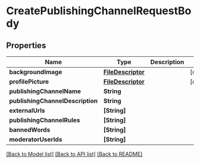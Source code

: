 # CreatePublishingChannelRequestBody

## Properties
Name | Type | Description | Notes
------------ | ------------- | ------------- | -------------
**backgroundImage** | [**FileDescriptor**](FileDescriptor.md) |  | [optional] 
**profilePicture** | [**FileDescriptor**](FileDescriptor.md) |  | [optional] 
**publishingChannelName** | **String** |  | 
**publishingChannelDescription** | **String** |  | 
**externalUrls** | **[String]** |  | 
**publishingChannelRules** | **[String]** |  | 
**bannedWords** | **[String]** |  | 
**moderatorUserIds** | **[String]** |  | 

[[Back to Model list]](../README.md#documentation-for-models) [[Back to API list]](../README.md#documentation-for-api-endpoints) [[Back to README]](../README.md)


